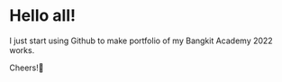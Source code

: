 # Hello all!
I just start using Github to make portfolio of my Bangkit Academy 2022 works.

Cheers!🤪

